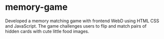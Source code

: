 # memory-game
Developed a memory matching game with frontend WebD using HTML CSS and JavaScript. The game challenges users to flip and match pairs of hidden cards with cute little food images. 
